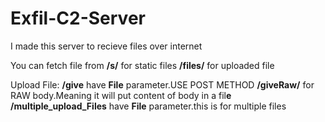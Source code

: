 # Exfil-C2-Server
I made this server to recieve files over internet


You can fetch file from
**/s/<fileName>** for static files
**/files/<uploadedFileName>** for uploaded file


Upload File:
**/give** have **File** parameter.USE POST METHOD
**/giveRaw/<filename>** for RAW body.Meaning it will put content of body in a fil**e
/multiple_upload_Files** have **File** parameter.this is for multiple files
